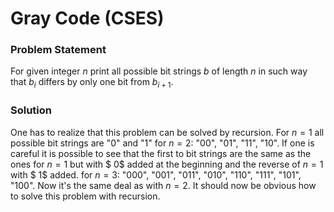 # Gray Code (CSES)

### Problem Statement

For given integer $n$ print all possible bit strings $b$ of length $n$ in such way that $b_i$ differs by only one bit from $b_{i+1}$.

### Solution

One has to realize that this problem can be solved by recursion. For $n = 1$ all possible bit strings are "0" and "1" for $n=2:$ "00", "01", "11", "10". If one is careful it is possible to see that the first to bit strings are the same as the ones for $n=1$ but with $ 0$ added at the beginning and the reverse of $n=1$ with $ 1$ added. for $n=3:$ "000", "001", "011", "010", "110", "111", "101", "100". Now it's the same deal as with $n=2$. It should now be obvious how to solve this problem with recursion.
